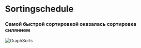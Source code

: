 # Sortingschedule


### Самой быстрой сортировкой оказалась сортировка силянием





![GraphSorts](https://user-images.githubusercontent.com/92138532/202630412-b34b21d4-440b-43d8-9406-8556dfdd27a7.png)
